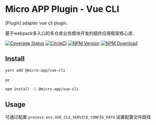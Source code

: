 # Micro APP Plugin - Vue CLI

[Plugin] adapter vue cli plugin.

基于webpack多入口的多仓库业务模块开发的插件应用框架核心库.

[![Coverage Status][Coverage-img]][Coverage-url]
[![CircleCI][CircleCI-img]][CircleCI-url]
[![NPM Version][npm-img]][npm-url]
[![NPM Download][download-img]][download-url]

[Coverage-img]: https://coveralls.io/repos/github/MicroAppJS/vue-cli/badge.svg?branch=master
[Coverage-url]: https://coveralls.io/github/MicroAppJS/vue-cli?branch=master
[CircleCI-img]: https://circleci.com/gh/MicroAppJS/vue-cli/tree/master.svg?style=svg
[CircleCI-url]: https://circleci.com/gh/MicroAppJS/vue-cli/tree/master
[npm-img]: https://img.shields.io/npm/v/@micro-app/vue-cli.svg?style=flat-square
[npm-url]: https://npmjs.org/package/@micro-app/vue-cli
[download-img]: https://img.shields.io/npm/dm/@micro-app/vue-cli.svg?style=flat-square
[download-url]: https://npmjs.org/package/@micro-app/vue-cli

## Install

```sh
yarn add @micro-app/vue-cli
```

or

```sh
npm install -S @micro-app/vue-cli
```

## Usage

可通过配置 `process.env.VUE_CLI_SERVICE_CONFIG_PATH` 设置配置文件路径
